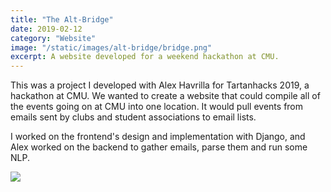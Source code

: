 ```yaml
---
title: "The Alt-Bridge"
date: 2019-02-12
category: "Website"
image: "/static/images/alt-bridge/bridge.png"
excerpt: A website developed for a weekend hackathon at CMU.
---
```


This was a project I developed with Alex Havrilla for Tartanhacks 2019, a hackathon at CMU. We wanted to create a website that could compile all of the events going on at CMU into one location. It would pull events from emails sent by clubs and student associations to email lists.

I worked on the frontend's design and implementation with Django, and Alex worked on the backend to gather emails, parse them and run some NLP.

![](/static/images/alt-bridge/bridge.png)
